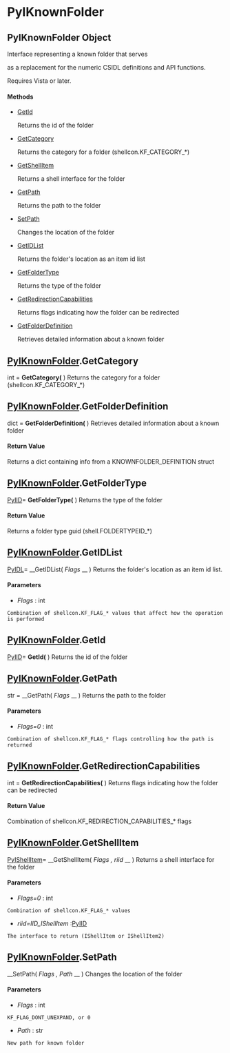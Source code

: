 # PyIKnownFolder

## PyIKnownFolder Object

Interface representing a known folder that serves 

as a replacement for the numeric CSIDL definitions and API functions. 

Requires Vista or later.

#### Methods


  - [GetId](PyIKnownFolder.md#pyiknownfoldergetid)

    Returns the id of the folder&nbsp;

  - [GetCategory](PyIKnownFolder.md#pyiknownfoldergetcategory)

    Returns the category for a folder (shellcon.KF_CATEGORY_*)&nbsp;

  - [GetShellItem](PyIKnownFolder.md#pyiknownfoldergetshellitem)

    Returns a shell interface for the folder&nbsp;

  - [GetPath](PyIKnownFolder.md#pyiknownfoldergetpath)

    Returns the path to the folder&nbsp;

  - [SetPath](PyIKnownFolder.md#pyiknownfoldersetpath)

    Changes the location of the folder&nbsp;

  - [GetIDList](PyIKnownFolder.md#pyiknownfoldergetidlist)

    Returns the folder's location as an item id list&nbsp;

  - [GetFolderType](PyIKnownFolder.md#pyiknownfoldergetfoldertype)

    Returns the type of the folder&nbsp;

  - [GetRedirectionCapabilities](PyIKnownFolder.md#pyiknownfoldergetredirectioncapabilities)

    Returns flags indicating how the folder can be redirected&nbsp;

  - [GetFolderDefinition](PyIKnownFolder.md#pyiknownfoldergetfolderdefinition)

    Retrieves detailed information about a known folder&nbsp;

## [PyIKnownFolder](#pyiknownfolder).GetCategory

int = __GetCategory(__ )
Returns the category for a folder (shellcon.KF_CATEGORY_*)

## [PyIKnownFolder](#pyiknownfolder).GetFolderDefinition

dict = __GetFolderDefinition(__ )
Retrieves detailed information about a known folder

#### Return Value
Returns a dict containing info from a KNOWNFOLDER_DEFINITION struct

## [PyIKnownFolder](#pyiknownfolder).GetFolderType

[PyIID](#pyiid)= __GetFolderType(__ )
Returns the type of the folder

#### Return Value
Returns a folder type guid (shell.FOLDERTYPEID_*)

## [PyIKnownFolder](#pyiknownfolder).GetIDList

[PyIDL](#pyidl)= __GetIDList( *Flags* __ )
Returns the folder's location as an item id list.

#### Parameters


  -  *Flags* : int

    Combination of shellcon.KF_FLAG_* values that affect how the operation is performed

## [PyIKnownFolder](#pyiknownfolder).GetId

[PyIID](#pyiid)= __GetId(__ )
Returns the id of the folder

## [PyIKnownFolder](#pyiknownfolder).GetPath

str = __GetPath( *Flags* __ )
Returns the path to the folder

#### Parameters


  -  *Flags=0* : int

    Combination of shellcon.KF_FLAG_* flags controlling how the path is returned

## [PyIKnownFolder](#pyiknownfolder).GetRedirectionCapabilities

int = __GetRedirectionCapabilities(__ )
Returns flags indicating how the folder can be redirected

#### Return Value
Combination of shellcon.KF_REDIRECTION_CAPABILITIES_* flags

## [PyIKnownFolder](#pyiknownfolder).GetShellItem

[PyIShellItem](#pyishellitem)= __GetShellItem( *Flags*  *, riid* __ )
Returns a shell interface for the folder

#### Parameters


  -  *Flags=0* : int

    Combination of shellcon.KF_FLAG_* values

  -  *riid=IID_IShellItem* :[PyIID](#pyiid)

    The interface to return (IShellItem or IShellItem2)

## [PyIKnownFolder](#pyiknownfolder).SetPath

 __SetPath( *Flags*  *, Path* __ )
Changes the location of the folder

#### Parameters


  -  *Flags* : int

    KF_FLAG_DONT_UNEXPAND, or 0

  -  *Path* : str

    New path for known folder